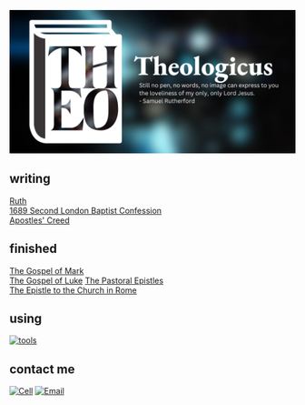 [![](src/images/github-book-theologicus3.png)](https://theologic.us)

## writing

[Ruth](https://theologic.us/ruth/ruth00.html)  
[1689 Second London Baptist Confession](https://theologic.us/confession-1689/1689-0.html)  
[Apostles' Creed](https://theologic.us/creed-apostles/apostles.html)  

## finished

[The Gospel of Mark](https://theologic.us/mark/mark00.html)  
[The Gospel of Luke](https://theologic.us/luke/luke00.html)
[The Pastoral Epistles](https://theologic.us/pastorals/pastorals00.html)  
[The Epistle to the Church in Rome](https://theologic.us/romans/romans00.html)

## using

[![tools](https://skillicons.dev/icons?i=vscode,vim,rust,md,css,html,bash,git,github,netlify,linux)]()

## contact me

[![Cell](https://img.shields.io/badge/SMS-joseph-437790?style=for-the-badge&logo=Apple)](sms:8177071486)
[![Email](https://img.shields.io/badge/Email-joseph-success?style=for-the-badge&logo=Minutemailer)](mailto:joe@theologic.us)
